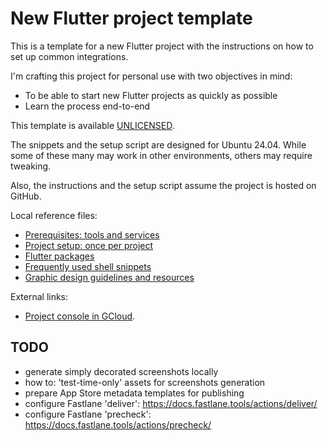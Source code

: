 # New Flutter project template

This is a template for a new Flutter project with the instructions on how to set up common integrations.

I'm crafting this project for personal use with two objectives in mind:

- To be able to start new Flutter projects as quickly as possible
- Learn the process end-to-end

This template is available [UNLICENSED](LICENSE).

The snippets and the setup script are designed for Ubuntu 24.04.
While some of these many may work in other environments, others may require tweaking.

Also, the instructions and the setup script assume the project is hosted on GitHub.

Local reference files:

- [Prerequisites: tools and services](readme-prerequisites.md)
- [Project setup: once per project](readme-setup.md)
- [Flutter packages](readme-packages.md)
- [Frequently used shell snippets](readme-shell-snippets.md)
- [Graphic design guidelines and resources](readme-graphic-design.md)

External links:

- [Project console in GCloud](https://console.cloud.google.com/welcome/new?project=project-id-placeholder).

## TODO

- generate simply decorated screenshots locally
- how to: 'test-time-only' assets for screenshots generation
- prepare App Store metadata templates for publishing
- configure Fastlane 'deliver': https://docs.fastlane.tools/actions/deliver/
- configure Fastlane 'precheck': https://docs.fastlane.tools/actions/precheck/